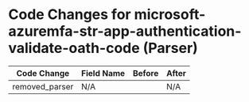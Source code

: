# Code Changes for microsoft-azuremfa-str-app-authentication-validate-oath-code (Parser)

| Code Change | Field Name | Before | After |
|-------------|------------|--------|-------|
| removed_parser | N/A |  | N/A |